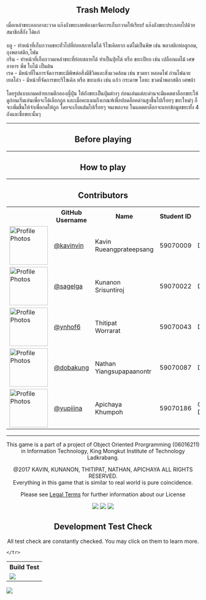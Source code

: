 <h2 align="center">Trash Melody</h2>
เมื่อเหล่าขยะออกอาละวาด แก๊งถังขยะเลยต้องมาจัดการเก็บกวาดให้เรียบ! แก๊งถังขยะประกอบไปด้วยสมาชิกสี่ถัง ได้แก่<br><br>
บลู - ทำหน้าที่เก็บกวาดขยะทั่วไปที่ย่อยสลายไม่ได้ รีไซเคิลยาก แต่ไม่เป็นพิษ เช่น พลาสติกห่อลูกอม, ถุงพลาสติก,โฟม<br>
กรีน - ทำหน้าที่เก็บกวาดเหล่าขยะที่ย่อยสลายได้ ทำเป็นปุ๋ยได้ หรือ ขยะเปียก เช่น เปลือกผลไม้ เศษอาหาร พืช ใบไม้ เป็นต้น<br>
เรด - มีหน้าที่ในการจัดการขยะมีพิษต่อสิ่งมีชีวิตและสิ่งแวดล้อม เช่น ขวดยา หลอดไฟ ถ่านไฟฉาย<br>
เยลโล่ว - มีหน้าที่จัดการขยะรีไซเคิล หรือ ขยะแห้ง เช่น แก้ว กระดาษ โลหะ ขวดน้ำพลาสติก เศษผ้า<br><br>
โดยรูปแบบเกมคล้ายเกมตีกลองญี่ปุ่น ให้ถังขยะเป็นปุ่มต่างๆ ก่อนเล่นแต่ละด่านจะมีแคตตาล็อกขยะให้ดูก่อนเริ่มเล่นเพื่อจะได้เลือกถูก และเมื่อคะแนนถึงเกณฑ์เพื่อปลดล็อคด่านสูงขึ้นไปเรื่อยๆ ขยะใหม่ๆ ก็จะเพิ่มขึ้นให้จำเพื่อกดให้ถูก โดยจะเก็บแต้มไปเรื่อยๆ จนเพลงจบ ในแคตตาล็อกจะแยกข้อมูลขยะทั้ง 4 ถังและชื่อขยะนั้นๆ

<hr>
<h2 align="center">Before playing</h2>

<hr>
<h2 align="center">How to play</h2>

<hr>
<h2 align="center">Contributors</h2>
<table style="width:100%">
    <tr>
        <th></th>
        <th>GitHub Username</th>
        <th>Name</th>
        <th>Student ID</th>
        <th>Team Role</th>
    </tr>

<tr>
    <td><img height="100px" 
             width="100px" 
             src="https://avatars0.githubusercontent.com/u/20960087" 
             alt="Profile Photos"></td>
    <td><a href="https://github.com/kavinvin">@kavinvin</a></td>
    <td>Kavin<br>Rueangprateepsang</td>
    <td>59070009</td>
    <td>Developer</td>
</tr>

<tr>
    <td><img height="100px" 
             width="100px" 
             src="https://avatars0.githubusercontent.com/u/13056824" 
             alt="Profile Photos"></td>
    <td><a href="https://github.com/sagelga">@sagelga</a></td>
    <td>Kunanon<br>Srisuntiroj</td>
    <td>59070022</td>
    <td>Developer</td>
</tr>

<tr>
    <td><img height="100px" 
             width="100px" 
             src="https://avatars0.githubusercontent.com/u/22119886" 
             alt="Profile Photos"></td>
    <td><a href="https://github.com/ynhof6">@ynhof6</a></td>
    <td>Thitipat<br>Worrarat</td>
    <td>59070043</td>
    <td>Developer</td>
</tr>

<tr>
    <td><img height="100px" 
         width="100px" 
         src="https://avatars0.githubusercontent.com/u/3814520" 
         alt="Profile Photos"></td>
    <td><a href="https://github.com/DobaKung">@dobakung</a></td>
    <td>Nathan<br>Yiangsupapaanontr</td>
    <td>59070087</td>
    <td>Developer</td>
</tr>

<tr>
    <td><img height="100px" 
         width="100px" 
         src="https://avatars0.githubusercontent.com/u/31977194" 
         alt="Profile Photos"></td>
    <td><a href="https://github.com/Yupiiina">@yupiiina</a></td>
    <td>Apichaya<br>Khumpoh</td>
    <td>59070186</td>
    <td>Graphic Designer</td>
</tr>

</table>

<hr>
<p align="center"> This game is a part of a project of Object Oriented Prorgramming (06016211)<br>in Information Technology, King Mongkut Institute of Technology Ladkrabang.</p>

<p align="center">@2017 KAVIN, KUNANON, THITIPAT, NATHAN, APICHAYA ALL RIGHTS RESERVED.<br>Everything in this game that is similar to real world is pure coincidence. </p>

<p align="center">Please see <a href="LICENSE.md">Legal Terms</a> for further information about our License</p>

<p align="center">
<img src="http://forthebadge.com/images/badges/contains-cat-gifs.svg">
<img src="http://forthebadge.com/images/badges/powered-by-responsibility.svg">
<img src="http://forthebadge.com/images/badges/built-with-love.svg">
</p>

<h2 align="center">Development Test Check</h2>
<p align="center">All test check are constantly checked. You may click on them to learn more.</p>

<table style="width: 100%">
    <tr>
        <th>Build Test</th>
        
    </tr>

<tr>
<td><img src="https://travis-ci.com/sagelga/trashmelody.svg?token=hxfRmfpCpbnunWcyMpkC&branch=master"></td>
 </tr>
    
</table>

<img src="http://forthebadge.com/images/badges/60-percent-of-the-time-works-every-time.svg">
